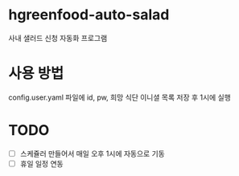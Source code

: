 # hgreenfood-auto-salad
사내 샐러드 신청 자동화 프로그램

# 사용 방법

config.user.yaml 파일에
id, pw, 희망 식단 이니셜 목록 저장 후 1시에 실행

# TODO
- [ ] 스케쥴러 만들어서 매일 오후 1시에 자동으로 기동
- [ ] 휴일 일정 연동
